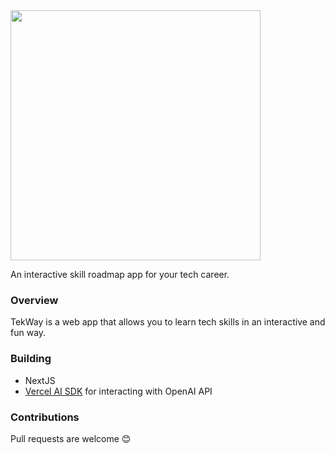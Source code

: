 
<a href="https://tekway.vercel.app/">
  <img src="https://github.com/user-attachments/assets/a17277ab-7552-46f0-bcfc-d664200275f1"" width="400" />
</a>

An interactive skill roadmap app for your tech career.

### Overview

TekWay is a web app that allows you to learn tech skills in an interactive and fun way. 


### Building 

* NextJS 
* [Vercel AI SDK](https://sdk.vercel.ai/) for interacting with OpenAI API
  



### Contributions

Pull requests are welcome 😊





